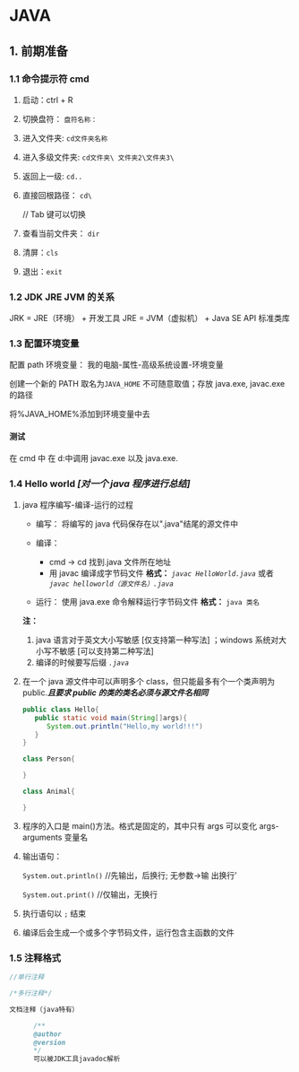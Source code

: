 # JAVA

## 1. 前期准备

### 1.1 命令提示符 cmd

1. 启动：ctrl + R
2. 切换盘符： `盘符名称：`
3. 进入文件夹: `cd文件夹名称`
4. 进入多级文件夹: `cd文件夹\ 文件夹2\文件夹3\`
5. 返回上一级: `cd..`
6. 直接回根路径： `cd\`

   // Tab 键可以切换

7. 查看当前文件夹： `dir`
8. 清屏：`cls`
9. 退出：`exit`

### 1.2 JDK JRE JVM 的关系

JRK = JRE（环境） + 开发工具
JRE = JVM（虚拟机） + Java SE API 标准类库

### 1.3 配置环境变量

配置 path 环境变量： 我的电脑-属性-高级系统设置-环境变量

创建一个新的 PATH 取名为`JAVA_HOME` 不可随意取值；存放 java.exe, javac.exe 的路径

将%JAVA_HOME%添加到环境变量中去

#### **测试**

在 cmd 中 在 d:中调用 javac.exe 以及 java.exe.

### 1.4 Hello world _[对一个 java 程序进行总结]_

1. java 程序编写-编译-运行的过程

   - 编写： 将编写的 java 代码保存在以".java"结尾的源文件中
   - 编译：
 
     - cmd -> cd 找到.java 文件所在地址
     - 用 javac 编译成字节码文件 **格式：** _`javac HelloWorld.java`_ 或者 _`javac helloworld（源文件名）.java`_

   - 运行： 使用 java.exe 命令解释运行字节码文件 **格式：** `java 类名`

   **注：**

   1. java 语言对于英文大小写敏感 [仅支持第一种写法] ；windows 系统对大小写不敏感 [可以支持第二种写法]
   2. 编译的时候要写后缀 _`.java`_

2. 在一个 java 源文件中可以声明多个 class，但只能最多有个一个类声明为 public.**_且要求 public 的类的类名必须与源文件名相同_**

   ```java
   public class Hello{
      public static void main(String[]args){
         System.out.println("Hello,my world!!!")
      }
   }

   class Person{

   }

   class Animal{

   }
   ```

3. 程序的入口是 main()方法。格式是固定的，其中只有 args 可以变化 args-arguments 变量名

4. 输出语句：

   `System.out.println()` //先输出，后换行; 无参数->输 出换行’

   `System.out.print()` //仅输出，无换行

5. 执行语句以 `;` 结束

6. 编译后会生成一个或多个字节码文件，运行包含主函数的文件

### 1.5 注释格式

```java
//单行注释

/*多行注释*/

文档注释（java特有）

      /**
      @author
      @version
      */
      可以被JDK工具javadoc解析
```
